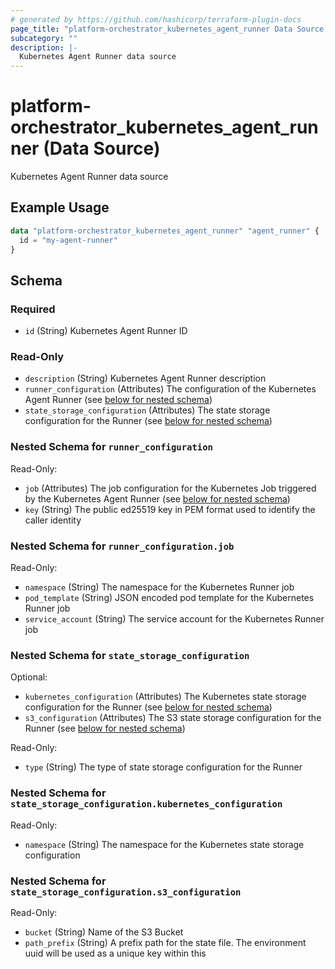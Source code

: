 ```yaml
---
# generated by https://github.com/hashicorp/terraform-plugin-docs
page_title: "platform-orchestrator_kubernetes_agent_runner Data Source - platform-orchestrator"
subcategory: ""
description: |-
  Kubernetes Agent Runner data source
---
```


# platform-orchestrator_kubernetes_agent_runner (Data Source)

Kubernetes Agent Runner data source

## Example Usage

```terraform
data "platform-orchestrator_kubernetes_agent_runner" "agent_runner" {
  id = "my-agent-runner"
}
```

<!-- schema generated by tfplugindocs -->
## Schema

### Required

- `id` (String) Kubernetes Agent Runner ID

### Read-Only

- `description` (String) Kubernetes Agent Runner description
- `runner_configuration` (Attributes) The configuration of the Kubernetes Agent Runner (see [below for nested schema](#nestedatt--runner_configuration))
- `state_storage_configuration` (Attributes) The state storage configuration for the Runner (see [below for nested schema](#nestedatt--state_storage_configuration))

<a id="nestedatt--runner_configuration"></a>
### Nested Schema for `runner_configuration`

Read-Only:

- `job` (Attributes) The job configuration for the Kubernetes Job triggered by the Kubernetes Agent Runner (see [below for nested schema](#nestedatt--runner_configuration--job))
- `key` (String) The public ed25519 key in PEM format used to identify the caller identity

<a id="nestedatt--runner_configuration--job"></a>
### Nested Schema for `runner_configuration.job`

Read-Only:

- `namespace` (String) The namespace for the Kubernetes Runner job
- `pod_template` (String) JSON encoded pod template for the Kubernetes Runner job
- `service_account` (String) The service account for the Kubernetes Runner job



<a id="nestedatt--state_storage_configuration"></a>
### Nested Schema for `state_storage_configuration`

Optional:

- `kubernetes_configuration` (Attributes) The Kubernetes state storage configuration for the Runner (see [below for nested schema](#nestedatt--state_storage_configuration--kubernetes_configuration))
- `s3_configuration` (Attributes) The S3 state storage configuration for the Runner (see [below for nested schema](#nestedatt--state_storage_configuration--s3_configuration))

Read-Only:

- `type` (String) The type of state storage configuration for the Runner

<a id="nestedatt--state_storage_configuration--kubernetes_configuration"></a>
### Nested Schema for `state_storage_configuration.kubernetes_configuration`

Read-Only:

- `namespace` (String) The namespace for the Kubernetes state storage configuration


<a id="nestedatt--state_storage_configuration--s3_configuration"></a>
### Nested Schema for `state_storage_configuration.s3_configuration`

Read-Only:

- `bucket` (String) Name of the S3 Bucket
- `path_prefix` (String) A prefix path for the state file. The environment uuid will be used as a unique key within this
